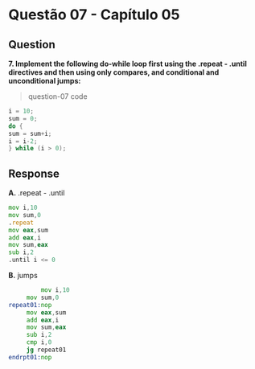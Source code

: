 
# Questão 07 - Capítulo 05

## Question

**<p>7.  Implement the following do-while loop first using the .repeat - .until
directives and then using only compares, and conditional and unconditional jumps:</p>**

> question-07 code
```c
i = 10;
sum = 0;
do {
sum = sum+i;
i = i-2;
} while (i > 0);
```

## Response

**A.** .repeat - .until
```asm
mov i,10
mov sum,0
.repeat
mov eax,sum
add eax,i
mov sum,eax
sub i,2
.until i <= 0
```

**B.** jumps
```asm
    	 mov i,10
	 mov sum,0
repeat01:nop
	 mov eax,sum
	 add eax,i
	 mov sum,eax
	 sub i,2
	 cmp i,0
	 jg repeat01
endrpt01:nop
```
